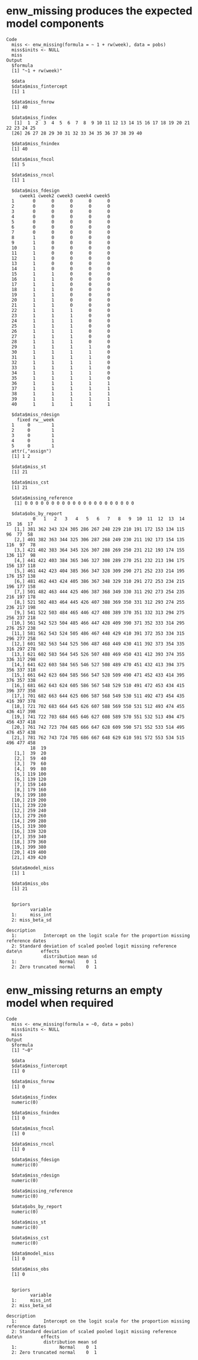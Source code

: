 # enw_missing produces the expected model components

    Code
      miss <- enw_missing(formula = ~ 1 + rw(week), data = pobs)
      miss$inits <- NULL
      miss
    Output
      $formula
      [1] "~1 + rw(week)"
      
      $data
      $data$miss_fintercept
      [1] 1
      
      $data$miss_fnrow
      [1] 40
      
      $data$miss_findex
       [1]  1  2  3  4  5  6  7  8  9 10 11 12 13 14 15 16 17 18 19 20 21 22 23 24 25
      [26] 26 27 28 29 30 31 32 33 34 35 36 37 38 39 40
      
      $data$miss_fnindex
      [1] 40
      
      $data$miss_fncol
      [1] 5
      
      $data$miss_rncol
      [1] 1
      
      $data$miss_fdesign
         cweek1 cweek2 cweek3 cweek4 cweek5
      1       0      0      0      0      0
      2       0      0      0      0      0
      3       0      0      0      0      0
      4       0      0      0      0      0
      5       0      0      0      0      0
      6       0      0      0      0      0
      7       0      0      0      0      0
      8       1      0      0      0      0
      9       1      0      0      0      0
      10      1      0      0      0      0
      11      1      0      0      0      0
      12      1      0      0      0      0
      13      1      0      0      0      0
      14      1      0      0      0      0
      15      1      1      0      0      0
      16      1      1      0      0      0
      17      1      1      0      0      0
      18      1      1      0      0      0
      19      1      1      0      0      0
      20      1      1      0      0      0
      21      1      1      0      0      0
      22      1      1      1      0      0
      23      1      1      1      0      0
      24      1      1      1      0      0
      25      1      1      1      0      0
      26      1      1      1      0      0
      27      1      1      1      0      0
      28      1      1      1      0      0
      29      1      1      1      1      0
      30      1      1      1      1      0
      31      1      1      1      1      0
      32      1      1      1      1      0
      33      1      1      1      1      0
      34      1      1      1      1      0
      35      1      1      1      1      0
      36      1      1      1      1      1
      37      1      1      1      1      1
      38      1      1      1      1      1
      39      1      1      1      1      1
      40      1      1      1      1      1
      
      $data$miss_rdesign
        fixed rw__week
      1     0        1
      2     0        1
      3     0        1
      4     0        1
      5     0        1
      attr(,"assign")
      [1] 1 2
      
      $data$miss_st
      [1] 21
      
      $data$miss_cst
      [1] 21
      
      $data$missing_reference
       [1] 0 0 0 0 0 0 0 0 0 0 0 0 0 0 0 0 0 0 0 0 0
      
      $data$obs_by_report
              0   1   2   3   4   5   6   7   8   9  10  11  12  13  14  15  16  17
       [1,] 381 362 343 324 305 286 267 248 229 210 191 172 153 134 115  96  77  58
       [2,] 401 382 363 344 325 306 287 268 249 230 211 192 173 154 135 116  97  78
       [3,] 421 402 383 364 345 326 307 288 269 250 231 212 193 174 155 136 117  98
       [4,] 441 422 403 384 365 346 327 308 289 270 251 232 213 194 175 156 137 118
       [5,] 461 442 423 404 385 366 347 328 309 290 271 252 233 214 195 176 157 138
       [6,] 481 462 443 424 405 386 367 348 329 310 291 272 253 234 215 196 177 158
       [7,] 501 482 463 444 425 406 387 368 349 330 311 292 273 254 235 216 197 178
       [8,] 521 502 483 464 445 426 407 388 369 350 331 312 293 274 255 236 217 198
       [9,] 541 522 503 484 465 446 427 408 389 370 351 332 313 294 275 256 237 218
      [10,] 561 542 523 504 485 466 447 428 409 390 371 352 333 314 295 276 257 238
      [11,] 581 562 543 524 505 486 467 448 429 410 391 372 353 334 315 296 277 258
      [12,] 601 582 563 544 525 506 487 468 449 430 411 392 373 354 335 316 297 278
      [13,] 621 602 583 564 545 526 507 488 469 450 431 412 393 374 355 336 317 298
      [14,] 641 622 603 584 565 546 527 508 489 470 451 432 413 394 375 356 337 318
      [15,] 661 642 623 604 585 566 547 528 509 490 471 452 433 414 395 376 357 338
      [16,] 681 662 643 624 605 586 567 548 529 510 491 472 453 434 415 396 377 358
      [17,] 701 682 663 644 625 606 587 568 549 530 511 492 473 454 435 416 397 378
      [18,] 721 702 683 664 645 626 607 588 569 550 531 512 493 474 455 436 417 398
      [19,] 741 722 703 684 665 646 627 608 589 570 551 532 513 494 475 456 437 418
      [20,] 761 742 723 704 685 666 647 628 609 590 571 552 533 514 495 476 457 438
      [21,] 781 762 743 724 705 686 667 648 629 610 591 572 553 534 515 496 477 458
             18  19
       [1,]  39  20
       [2,]  59  40
       [3,]  79  60
       [4,]  99  80
       [5,] 119 100
       [6,] 139 120
       [7,] 159 140
       [8,] 179 160
       [9,] 199 180
      [10,] 219 200
      [11,] 239 220
      [12,] 259 240
      [13,] 279 260
      [14,] 299 280
      [15,] 319 300
      [16,] 339 320
      [17,] 359 340
      [18,] 379 360
      [19,] 399 380
      [20,] 419 400
      [21,] 439 420
      
      $data$model_miss
      [1] 1
      
      $data$miss_obs
      [1] 21
      
      
      $priors
             variable
      1:     miss_int
      2: miss_beta_sd
                                                                              description
      1:          Intercept on the logit scale for the proportion missing reference dates
      2: Standard deviation of scaled pooled logit missing reference date\n       effects
                  distribution mean sd
      1:                Normal    0  1
      2: Zero truncated normal    0  1
      

# enw_missing returns an empty model when required

    Code
      miss <- enw_missing(formula = ~0, data = pobs)
      miss$inits <- NULL
      miss
    Output
      $formula
      [1] "~0"
      
      $data
      $data$miss_fintercept
      [1] 0
      
      $data$miss_fnrow
      [1] 0
      
      $data$miss_findex
      numeric(0)
      
      $data$miss_fnindex
      [1] 0
      
      $data$miss_fncol
      [1] 0
      
      $data$miss_rncol
      [1] 0
      
      $data$miss_fdesign
      numeric(0)
      
      $data$miss_rdesign
      numeric(0)
      
      $data$missing_reference
      numeric(0)
      
      $data$obs_by_report
      numeric(0)
      
      $data$miss_st
      numeric(0)
      
      $data$miss_cst
      numeric(0)
      
      $data$model_miss
      [1] 0
      
      $data$miss_obs
      [1] 0
      
      
      $priors
             variable
      1:     miss_int
      2: miss_beta_sd
                                                                              description
      1:          Intercept on the logit scale for the proportion missing reference dates
      2: Standard deviation of scaled pooled logit missing reference date\n       effects
                  distribution mean sd
      1:                Normal    0  1
      2: Zero truncated normal    0  1
      

